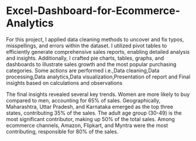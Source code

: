 # Excel-Dashboard-for-Ecommerce-Analytics
For this project, I applied data cleaning methods to uncover and fix typos, misspellings, and errors within the dataset. I utilized pivot tables to efficiently generate comprehensive sales reports, enabling detailed analysis and insights. Additionally, I crafted pie charts, tables, graphs, and dashboards to illustrate sales growth and the most popular purchasing categories.
Some actions are performed i.e.,Data cleaning,Data processing,Data analytics,Data visualization,Presentation of report and Final insights based on calculations and observations

The final insights revealed several key trends. Women are more likely to buy compared to men, accounting for 65% of sales. Geographically, Maharashtra, Uttar Pradesh, and Karnataka emerged as the top three states, contributing 35% of the sales. The adult age group (30-49) is the most significant contributor, making up 50% of the total sales. Among ecommerce channels, Amazon, Flipkart, and Myntra were the most contributing, responsible for 80% of the sales.
